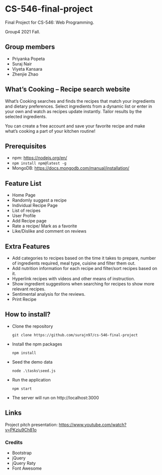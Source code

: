 # CS-546-final-project

Final Project for CS-546: Web Programming.

Group4 2021 Fall.

## Group members

- Priyanka Popeta
- Suraj Nair
- Viyeta Kansara
- Zhenjie Zhao

## What’s Cooking – Recipe search website

What’s Cooking searches and finds the recipes that match your ingredients and dietary preferences. Select ingredients from a dynamic list or enter in your own and watch as recipes update instantly. Tailor results by the selected ingredients.

You can create a free account and save your favorite recipe and make what’s cooking a part of your kitchen routine!

## Prerequisites
- npm: https://nodejs.org/en/
- `npm install npm@latest -g`
- MongoDB: https://docs.mongodb.com/manual/installation/

## Feature List
- Home Page
- Randomly suggest a recipe
- Individual Recipe Page
- List of recipes
- User Profile
- Add Recipe page
- Rate a recipe/ Mark as a favorite
- Like/Dislike and comment on reviews

## Extra Features
- Add categories to recipes based on the time it takes to prepare, number of ingredients
required, meal type, cuisine and filter them out.
- Add nutrition information for each recipe and filter/sort recipes based on it.
- Hyperlink recipes with videos and other means of instruction.
- Show ingredient suggestions when searching for recipes to show more relevant recipes.
- Sentimental analysis for the reviews.
- Print Recipe

## How to install?
- Clone the repository
    ```
    git clone https://github.com/surajn97/cs-546-final-project
- Install the npm packages 
    ```
    npm install
- Seed the demo data
    ```
    node .\tasks\seed.js
- Run the application
    ```
    npm start
- The server will run on http://localhost:3000

## Links
Project pitch presentation: https://www.youtube.com/watch?v=PKziu9Ch81o

### Credits
- Bootstrap
- jQuery
- jQuery Raty
- Font Awesome